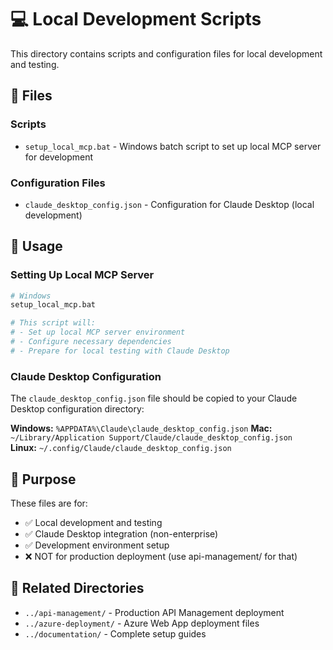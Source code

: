 # 💻 Local Development Scripts

This directory contains scripts and configuration files for local development and testing.

## 📁 Files

### Scripts
- `setup_local_mcp.bat` - Windows batch script to set up local MCP server for development

### Configuration Files  
- `claude_desktop_config.json` - Configuration for Claude Desktop (local development)

## 🚀 Usage

### Setting Up Local MCP Server
```bash
# Windows
setup_local_mcp.bat

# This script will:
# - Set up local MCP server environment
# - Configure necessary dependencies
# - Prepare for local testing with Claude Desktop
```

### Claude Desktop Configuration
The `claude_desktop_config.json` file should be copied to your Claude Desktop configuration directory:

**Windows:** `%APPDATA%\Claude\claude_desktop_config.json`
**Mac:** `~/Library/Application Support/Claude/claude_desktop_config.json`  
**Linux:** `~/.config/Claude/claude_desktop_config.json`

## 🎯 Purpose

These files are for:
- ✅ Local development and testing
- ✅ Claude Desktop integration (non-enterprise)
- ✅ Development environment setup
- ❌ NOT for production deployment (use api-management/ for that)

## 🔗 Related Directories

- `../api-management/` - Production API Management deployment
- `../azure-deployment/` - Azure Web App deployment files
- `../documentation/` - Complete setup guides